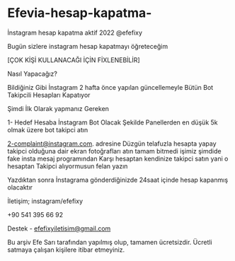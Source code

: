 # Efevia-hesap-kapatma-
İnstagram hesap kapatma aktif 2022
@efefixy

 

Bugün sizlere instagram hesap kapatmayı öğreteceğim

 

[ÇOK KİŞİ KULLANACAĞI İÇİN FİXLENEBİLİR]

 

Nasıl Yapacağız?

 

Bildiğiniz Gibi İnstagram 2 hafta önce yapılan güncellemeyle Bütün Bot Takipcili Hesapları Kapatıyor

 

Şimdi İlk Olarak yapmanız Gereken

 

1- Hedef Hesaba İnstagram Bot Olacak Şekilde Panellerden en düşük 5k olmak üzere bot takipci atın

 

2-complaint@instagram.com. adresine Düzgün telafuzla hesapta yapay takipci olduğuna dair ekran fotoğrafları atın tamam bitmedi işimiz şimdide fake insta mesaj programından Karşı hesaptan kendinize takipci satın yani o hesaptan Takipci alıyormusun felan yazın

 

Yazdıktan sonra İnstagrama gönderdiğinizde 24saat içinde hesap kapanmış olacaktır

 

İletişim; instagram/efefixy

 

+90 541 395 66 92

 

Destek - efefixyiletisim@gmail.com

 

Bu arşiv Efe Sarı tarafından yapılmış olup, tamamen ücretsizdir. Ücretli satmaya çalışan kişilere itibar etmeyiniz.
